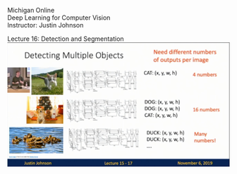 Michigan Online  
Deep Learning for Computer Vision  
Instructor: Justin Johnson  

Lecture 16: Detection and Segmentation  
<img src='static/15-17.png' width='600'> 
